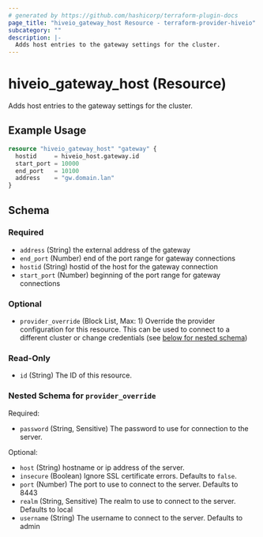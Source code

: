 ```yaml
---
# generated by https://github.com/hashicorp/terraform-plugin-docs
page_title: "hiveio_gateway_host Resource - terraform-provider-hiveio"
subcategory: ""
description: |-
  Adds host entries to the gateway settings for the cluster.
---
```


# hiveio_gateway_host (Resource)

Adds host entries to the gateway settings for the cluster.

## Example Usage

```terraform
resource "hiveio_gateway_host" "gateway" {
  hostid     = hiveio_host.gateway.id
  start_port = 10000
  end_port   = 10100
  address    = "gw.domain.lan"
}
```

<!-- schema generated by tfplugindocs -->
## Schema

### Required

- `address` (String) the external address of the gateway
- `end_port` (Number) end of the port range for gateway connections
- `hostid` (String) hostid of the host for the gateway connection
- `start_port` (Number) beginning of the port range for gateway connections

### Optional

- `provider_override` (Block List, Max: 1) Override the provider configuration for this resource.  This can be used to connect to a different cluster or change credentials (see [below for nested schema](#nestedblock--provider_override))

### Read-Only

- `id` (String) The ID of this resource.

<a id="nestedblock--provider_override"></a>
### Nested Schema for `provider_override`

Required:

- `password` (String, Sensitive) The password to use for connection to the server.

Optional:

- `host` (String) hostname or ip address of the server.
- `insecure` (Boolean) Ignore SSL certificate errors. Defaults to `false`.
- `port` (Number) The port to use to connect to the server. Defaults to 8443
- `realm` (String, Sensitive) The realm to use to connect to the server. Defaults to local
- `username` (String) The username to connect to the server. Defaults to admin
